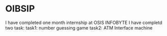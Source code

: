 # OIBSIP
I have completed one month internship at OSIS INFOBYTE
I have completd two task:
task1: number guessing game
task2: ATM Interface machine
